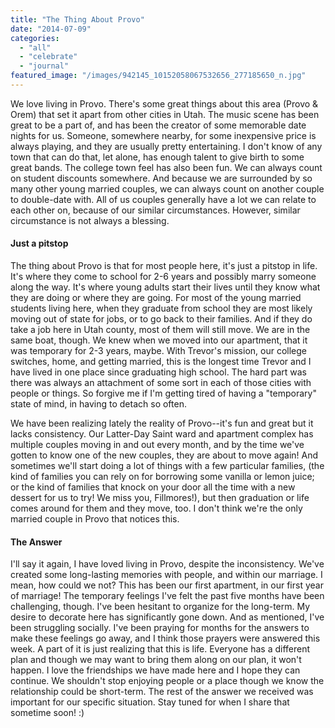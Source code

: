 ```yaml
---
title: "The Thing About Provo"
date: "2014-07-09"
categories: 
  - "all"
  - "celebrate"
  - "journal"
featured_image: "/images/942145_10152058067532656_277185650_n.jpg"
---
```


We love living in Provo. There's some great things about this area (Provo & Orem) that set it apart from other cities in Utah. The music scene has been great to be a part of, and has been the creator of some memorable date nights for us. Someone, somewhere nearby, for some inexpensive price is always playing, and they are usually pretty entertaining. I don't know of any town that can do that, let alone, has enough talent to give birth to some great bands. The college town feel has also been fun. We can always count on student discounts somewhere. And because we are surrounded by so many other young married couples, we can always count on another couple to double-date with. All of us couples generally have a lot we can relate to each other on, because of our similar circumstances. However, similar circumstance is not always a blessing.

#### Just a pitstop

The thing about Provo is that for most people here, it's just a pitstop in life. It's where they come to school for 2-6 years and possibly marry someone along the way. It's where young adults start their lives until they know what they are doing or where they are going. For most of the young married students living here, when they graduate from school they are most likely moving out of state for jobs, or to go back to their families. And if they do take a job here in Utah county, most of them will still move. We are in the same boat, though. We knew when we moved into our apartment, that it was temporary for 2-3 years, maybe. With Trevor's mission, our college switches, home, and getting married, this is the longest time Trevor and I have lived in one place since graduating high school. The hard part was there was always an attachment of some sort in each of those cities with people or things. So forgive me if I'm getting tired of having a "temporary" state of mind, in having to detach so often.

We have been realizing lately the reality of Provo--it's fun and great but it lacks consistency. Our Latter-Day Saint ward and apartment complex has multiple couples moving in and out every month, and by the time we've gotten to know one of the new couples, they are about to move again! And sometimes we'll start doing a lot of things with a few particular families, (the kind of families you can rely on for borrowing some vanilla or lemon juice; or the kind of families that knock on your door all the time with a new dessert for us to try! We miss you, Fillmores!), but then graduation or life comes around for them and they move, too. I don't think we're the only married couple in Provo that notices this.

#### The Answer

I'll say it again, I have loved living in Provo, despite the inconsistency. We've created some long-lasting memories with people, and within our marriage. I mean, how could we not? This has been our first apartment, in our first year of marriage! The temporary feelings I've felt the past five months have been challenging, though. I've been hesitant to organize for the long-term. My desire to decorate here has significantly gone down. And as mentioned, I've been struggling socially. I've been praying for months for the answers to make these feelings go away, and I think those prayers were answered this week. A part of it is just realizing that this is life. Everyone has a different plan and though we may want to bring them along on our plan, it won't happen. I love the friendships we have made here and I hope they can continue. We shouldn't stop enjoying people or a place though we know the relationship could be short-term. The rest of the answer we received was important for our specific situation. Stay tuned for when I share that sometime soon! :)
